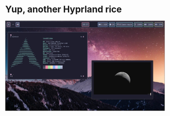 # Yup, another Hyprland rice
![main](https://github.com/Levvonci/Hyprdots---ThinkPad/blob/main/assets/Main.jpg)
